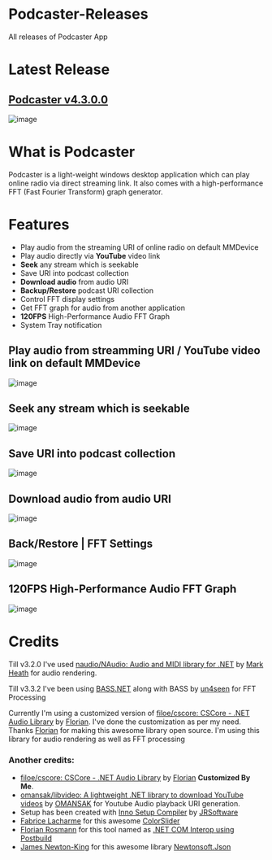 # Podcaster-Releases
All releases of Podcaster App

# Latest Release
## [Podcaster v4.3.0.0](https://github.com/sajeebchandan/Podcaster-Releases/releases/tag/4.3.0.0)

![image](https://user-images.githubusercontent.com/34353160/85256572-484f5f00-b486-11ea-9bb7-af64956bd387.png)

# What is Podcaster
Podcaster is a light-weight windows desktop application which can play online radio via direct streaming link. It also comes with a high-performance FFT (Fast Fourier Transform) graph generator.

# Features
* Play audio from the streaming URI of online radio on default MMDevice
* Play audio directly via **YouTube** video link
* **Seek** any stream which is seekable
* Save URI into podcast collection
* **Download audio** from audio URI
* **Backup/Restore** podcast URI collection
* Control FFT display settings
* Get FFT graph for audio from another application
* **120FPS** High-Performance Audio FFT Graph
* System Tray notification

## Play audio from streamming URI / YouTube video link on default MMDevice
![image](https://user-images.githubusercontent.com/34353160/85256659-661cc400-b486-11ea-8a3b-f8b056d1aa25.png)

## Seek any stream which is seekable
![image](https://user-images.githubusercontent.com/34353160/85256774-8cdafa80-b486-11ea-8a3f-b243c8bcdf8f.png)

## Save URI into podcast collection
![image](https://user-images.githubusercontent.com/34353160/85256846-a9773280-b486-11ea-9373-d4e5d3cf4540.png)

## Download audio from audio URI
![image](https://user-images.githubusercontent.com/34353160/85256966-d4618680-b486-11ea-82f6-19f098d27335.png)

## Back/Restore | FFT Settings
![image](https://user-images.githubusercontent.com/34353160/85257038-f824cc80-b486-11ea-90b3-78883af547fe.png)

## 120FPS High-Performance Audio FFT Graph
![image](https://user-images.githubusercontent.com/34353160/85257118-1e4a6c80-b487-11ea-93a8-69c8db835be5.png)

# Credits

Till v3.2.0 I've used [naudio/NAudio: Audio and MIDI library for .NET](https://github.com/naudio/NAudio) by [Mark Heath](https://github.com/markheath) for audio rendering.

Till v3.3.2 I've been using [BASS.NET](http://bass.radio42.com/) along with BASS by [un4seen](http://www.un4seen.com/) for FFT Processing

Currently I'm using a customized version of [filoe/cscore: CSCore - .NET Audio Library](https://github.com/filoe/cscore) by [Florian](https://github.com/filoe).
I've done the customization as per my need. Thanks [Florian](https://github.com/filoe) for making this awesome library open source.
I'm using this library for audio rendering as well as FFT processing


### Another credits:
* [filoe/cscore: CSCore - .NET Audio Library](https://github.com/filoe/cscore) by [Florian](https://github.com/filoe) **Customized By Me**.
* [omansak/libvideo: A lightweight .NET library to download YouTube videos](https://github.com/omansak/libvideo) by [OMANSAK](https://github.com/omansak) for Youtube Audio playback URI generation.
* Setup has been created with [Inno Setup Compiler](https://github.com/jrsoftware/issrc) by [JRSoftware](https://github.com/jrsoftware)
* [Fabrice Lacharme](https://www.codeproject.com/script/Membership/View.aspx?mid=10642189) for this awesome [ColorSlider](https://github.com/fabricelacharme/ColorSlider)
* [Florian Rosmann](https://www.codeproject.com/script/Membership/View.aspx?mid=10097376) for this tool named as [.NET COM Interop using Postbuild](https://www.codeproject.com/Articles/644130/NET-COM-Interop-using-Postbuild)
* [James Newton-King](https://github.com/JamesNK) for this awesome library [Newtonsoft.Json](https://github.com/JamesNK/Newtonsoft.Json)
